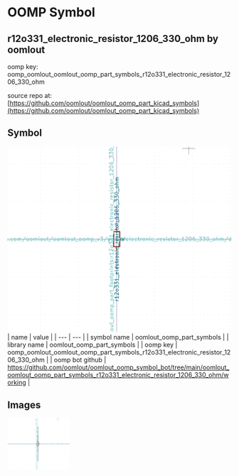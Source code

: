 # OOMP Symbol  
## r12o331_electronic_resistor_1206_330_ohm  by oomlout  
  
oomp key: oomp_oomlout_oomlout_oomp_part_symbols_r12o331_electronic_resistor_1206_330_ohm  
  
source repo at: [https://github.com/oomlout/oomlout_oomp_part_kicad_symbols](https://github.com/oomlout/oomlout_oomp_part_kicad_symbols)  
## Symbol  
  
[![working.png](working_600.png)](working.png)  
| name | value | 
| --- | --- | 
| symbol name | oomlout_oomp_part_symbols | 
| library name | oomlout_oomp_part_symbols | 
| oomp key | oomp_oomlout_oomlout_oomp_part_symbols_r12o331_electronic_resistor_1206_330_ohm | 
| oomp bot github | https://github.com/oomlout/oomlout_oomp_symbol_bot/tree/main/oomlout_oomlout_oomp_part_symbols_r12o331_electronic_resistor_1206_330_ohm/working | 
## Images  
  
[![working.png](working_140.png)](working.png)  

